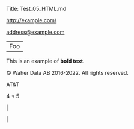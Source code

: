 ﻿Title: Test_05_HTML.md

<http://example.com/>

<address@example.com>

<table>
    <tr>
        <td>Foo</td>
    </tr>
</table>

This is an example of <b>bold text</b>.

&copy; Waher Data AB 2016-2022. All rights reserved.

AT&T

4 < 5

&#124;

&#x7C;